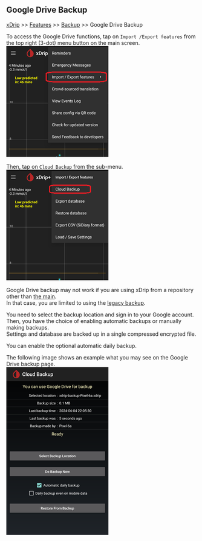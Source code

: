 ## Google Drive Backup
[xDrip](../README.md) >> [Features](./Features_page.md) >> [Backup](./Backup.md) >> Google Drive Backup  
  
To access the Google Drive functions, tap on `Import /Export features` from the top right (3-dot) menu button on the main screen.  
![](./Backup/images/ImportExport.png)  
  
Then, tap on `Cloud Backup` from the sub-menu.  
![](./Backup/images/CloudBackup.png)  
  
Google Drive backup may not work if you are using xDrip from a repository other than [the main](https://github.com/NightscoutFoundation/xDrip).  
In that case, you are limited to using the [legacy backup](./Backup-Database).  
  
You need to select the backup location and sign in to your Google account.  
Then, you have the choice of enabling automatic backups or manually making backups.  
Settings and database are backed up in a single compressed encrypted file.  

You can enable the optional automatic daily backup.  
  
The following image shows an example what you may see on the Google Drive backup page.  
![](./Backup/images/GC_backupMenu.png)  
  
